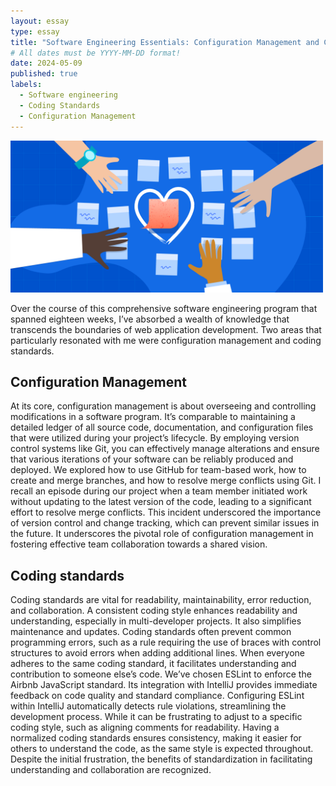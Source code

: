 ```yaml
---
layout: essay
type: essay
title: "Software Engineering Essentials: Configuration Management and Coding Standards"
# All dates must be YYYY-MM-DD format!
date: 2024-05-09
published: true
labels:
  - Software engineering
  - Coding Standards 
  - Configuration Management
---
```

<img width="500px" class="rounded float-start pe-4" src="../img/essays/project.png">

Over the course of this comprehensive software engineering program that spanned eighteen weeks, I’ve absorbed a wealth of knowledge that transcends the boundaries of web application development. Two areas that particularly resonated with me were configuration management and coding standards.

## Configuration Management

At its core, configuration management is about overseeing and controlling modifications in a software program. It’s comparable to maintaining a detailed ledger of all source code, documentation, and configuration files that were utilized during your project’s lifecycle. By employing version control systems like Git, you can effectively manage alterations and ensure that various iterations of your software can be reliably produced and deployed. We explored how to use GitHub for team-based work, how to create and merge branches, and how to resolve merge conflicts using Git. I recall an episode during our project when a team member initiated work without updating to the latest version of the code, leading to a significant effort to resolve merge conflicts. This incident underscored the importance of version control and change tracking, which can prevent similar issues in the future. It underscores the pivotal role of configuration management in fostering effective team collaboration towards a shared vision.

## Coding standards

Coding standards are vital for readability, maintainability, error reduction, and collaboration. A consistent coding style enhances readability and understanding, especially in multi-developer projects. It also simplifies maintenance and updates. Coding standards often prevent common programming errors, such as a rule requiring the use of braces with control structures to avoid errors when adding additional lines. When everyone adheres to the same coding standard, it facilitates understanding and contribution to someone else’s code. We’ve chosen ESLint to enforce the Airbnb JavaScript standard. Its integration with IntelliJ provides immediate feedback on code quality and standard compliance. Configuring ESLint within IntelliJ automatically detects rule violations, streamlining the development process. While it can be frustrating to adjust to a specific coding style, such as aligning comments for readability. Having a normalized coding standards ensures consistency, making it easier for others to understand the code, as the same style is expected throughout. Despite the initial frustration, the benefits of standardization in facilitating understanding and collaboration are recognized.